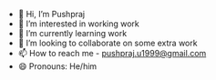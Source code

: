 - 👋 Hi, I’m Pushpraj
- 👀 I’m interested in working work 
- 🌱 I’m currently learning work
- 💞️ I’m looking to collaborate on some extra work
- 📫 How to reach me - pushpraj.u1999@gmail.com
- 😄 Pronouns: He/him
<!---
pu3hp/pu3hp is a ✨ special ✨ repository because its `README.md` (this file) appears on your GitHub profile.
You can click the Preview link to take a look at your changes.
--->
